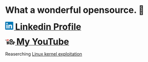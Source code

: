# What a wonderful opensource. 🤗

<a href="https://www.linkedin.com/in/paran-lee-055159216/"><img width=28 src="linkedin.png" alt="Paran Lee's Linkedin Profile"> <b style="font-size: 2em">Linkedin Profile</b></a>  

<a href="https://www.youtube.com/channel/UC3BFm4Y8MAkMojLaIOQXqig"><img width=32 src="youtube.png" alt="Paran Lee's YouTube"> <b style="font-size: 2em">My YouTube</b></a>  


Reaserching [Linux kernel exploitation](https://github.com/xairy/linux-kernel-exploitation) 



<!--
**paranlee/paranlee** is a ✨ _special_ ✨ repository because its `README.md` (this file) appears on your GitHub profile.

Here are some ideas to get you started:

- 🔭 I’m currently working on ...
- 🌱 I’m currently learning ...
- 👯 I’m looking to collaborate on ...
- 🤔 I’m looking for help with ...
- 💬 Ask me about ...
- 📫 How to reach me: ...
- 😄 Pronouns: ...
- ⚡ Fun fact: ...
-->
